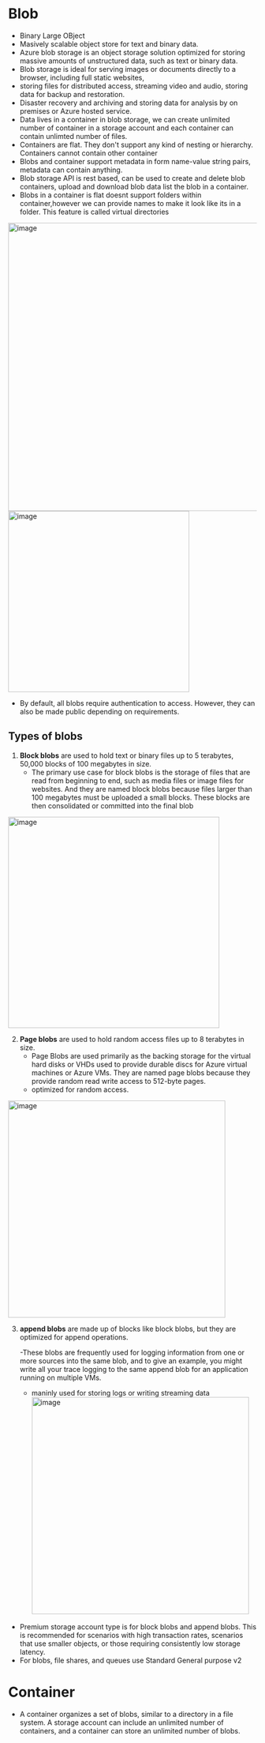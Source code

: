 # Blob
- Binary Large OBject
- Masively scalable object store for text and binary data.
- Azure blob storage is an object storage solution optimized for storing massive amounts of unstructured data, such as text or binary data.
- Blob storage is ideal for serving images or documents directly to a browser, including full static websites,
- storing files for distributed access, streaming video and audio, storing data for backup and restoration.
- Disaster recovery and archiving and storing data for analysis by on premises or Azure hosted service.
- Data lives in a container in blob storage, we can create unlimited number of container in a storage account and each container can contain unlimted number of files.
- Containers are flat. They don't support any kind of nesting or hierarchy. Containers cannot contain other container
- Blobs and container support metadata in form name-value string pairs, metadata can contain anything.
- Blob storage API is rest based, can be used to create and delete blob containers, upload and download blob data list the blob in a container.
- Blobs in a container is flat doesnt support folders within container,however we can provide names to make it look like its in a folder. This feature is called virtual directories

  
<img width="584" alt="image" src="https://github.com/deepakgowtham/Datascience_Basics/assets/47908891/7c72a39b-748a-4d21-af69-40219d23c095">

<img width="367" alt="image" src="https://github.com/deepakgowtham/Datascience_Basics/assets/47908891/1a2fc1c4-f0be-46b8-afa8-02b40876a192">
  
- By default, all blobs require authentication to access. However, they can also be made public depending on requirements.

## Types of blobs
1. **Block blobs** are used to hold text or binary files up to 5 terabytes, 50,000 blocks of 100 megabytes in size. 
    - The primary use case for block blobs is the storage of files that are read from beginning to end, such as media files or image files for websites. And they are named block blobs because files larger than 100 megabytes must be uploaded a small blocks. These blocks are then consolidated or committed into the final blob
      
<img width="428" alt="image" src="https://github.com/deepakgowtham/Datascience_Basics/assets/47908891/4678313b-18ca-4347-bb4f-bcfef43158da">
   

2. **Page blobs** are used to hold random access files up to 8 terabytes in size.
   - Page Blobs are used primarily as the backing storage for the virtual hard disks or VHDs used to provide durable discs for Azure virtual machines or Azure VMs. They are named page blobs because they provide random read write access to 512-byte pages.
   - optimized for random access.
<img width="440" alt="image" src="https://github.com/deepakgowtham/Datascience_Basics/assets/47908891/ae016733-0076-48cc-bde8-6b17a127c28c">

3. **append blobs** are made up of blocks like block blobs, but they are optimized for append operations.
   
   -These blobs are frequently used for logging information from one or more sources into the same blob, and to give an example, you might write all your trace logging to the same append blob for an application running on multiple VMs.
   - maninly used for storing logs or writing streaming data
     <img width="440" alt="image" src="https://github.com/deepakgowtham/Datascience_Basics/assets/47908891/6f9ae06e-65eb-44c8-a2d1-60a8da1f785f">


- Premium storage account type is for block blobs and append blobs. This is recommended for scenarios with high transaction rates, scenarios that use smaller objects, or those requiring consistently low storage latency.
- For blobs, file shares, and queues use Standard General purpose v2

# Container
- A container organizes a set of blobs, similar to a directory in a file system. A storage account can include an unlimited number of containers, and a container can store an unlimited number of blobs.
